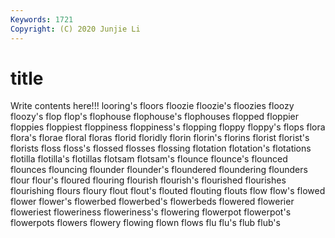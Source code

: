 ```yaml
---
Keywords: 1721
Copyright: (C) 2020 Junjie Li
---
```


# title

Write contents here!!!
looring's
floors 
floozie 
floozie's 
floozies 
floozy 
floozy's 
flop 
flop's 
flophouse 
flophouse's
flophouses 
flopped 
floppier 
floppies 
floppiest 
floppiness 
floppiness's 
flopping 
floppy 
floppy's
flops 
flora 
flora's 
florae 
floral 
floras 
florid 
floridly 
florin 
florin's
florins 
florist 
florist's 
florists 
floss 
floss's 
flossed 
flosses 
flossing 
flotation
flotation's 
flotations 
flotilla 
flotilla's 
flotillas 
flotsam 
flotsam's 
flounce 
flounce's 
flounced
flounces 
flouncing 
flounder 
flounder's 
floundered 
floundering 
flounders 
flour 
flour's 
floured
flouring 
flourish 
flourish's 
flourished 
flourishes 
flourishing 
flours 
floury 
flout 
flout's
flouted 
flouting 
flouts 
flow 
flow's 
flowed 
flower 
flower's 
flowerbed 
flowerbed's
flowerbeds 
flowered 
flowerier 
floweriest 
floweriness 
floweriness's 
flowering 
flowerpot 
flowerpot's 
flowerpots
flowers 
flowery 
flowing 
flown 
flows 
flu 
flu's 
flub 
flub's 
